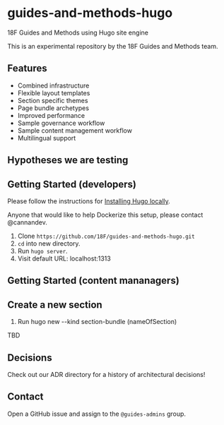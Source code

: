 # guides-and-methods-hugo
18F Guides and Methods using Hugo site engine

This is an experimental repository by the 18F Guides and Methods team.

## Features

* Combined infrastructure
* Flexible layout templates
* Section specific themes
* Page bundle archetypes
* Improved performance
* Sample governance workflow
* Sample content management workflow
* Multilingual support

## Hypotheses we are testing

## Getting Started (developers)

Please follow the instructions for [Installing Hugo locally](https://gohugo.io/getting-started/usage/).

Anyone that would like to help Dockerize this setup, please contact @cannandev.

1. Clone `https://github.com/18F/guides-and-methods-hugo.git`
1. `cd` into new directory.
1. Run `hugo server`.
1. Visit default URL: localhost:1313

## Getting Started (content mananagers)

## Create a new section 

1. Run hugo new --kind section-bundle (nameOfSection)


TBD

## Decisions

Check out our ADR directory for a history of architectural decisions!

## Contact
Open a GitHub issue and assign to the `@guides-admins` group.
